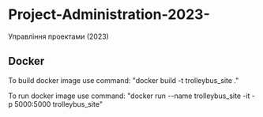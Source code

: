 # Project-Administration-2023-
Управління проектами (2023)

## Docker
To build docker image use command: "docker build -t trolleybus_site ."

To run docker image use command: "docker run --name trolleybus_site -it -p 5000:5000 trolleybus_site"

